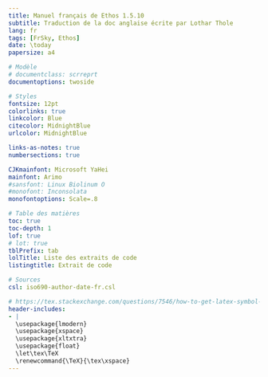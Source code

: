 ```yaml
---
title: Manuel français de Ethos 1.5.10
subtitle: Traduction de la doc anglaise écrite par Lothar Thole
lang: fr
tags: [FrSky, Ethos]
date: \today
papersize: a4

# Modèle
# documentclass: scrreprt
documentoptions: twoside

# Styles
fontsize: 12pt
colorlinks: true
linkcolor: Blue
citecolor: MidnightBlue
urlcolor: MidnightBlue

links-as-notes: true
numbersections: true

CJKmainfont: Microsoft YaHei
mainfont: Arimo
#sansfont: Linux Biolinum O
#monofont: Inconsolata
monofontoptions: Scale=.8

# Table des matières
toc: true
toc-depth: 1
lof: true
# lot: true
tblPrefix: tab
lolTitle: Liste des extraits de code
listingtitle: Extrait de code

# Sources
csl: iso690-author-date-fr.csl

# https://tex.stackexchange.com/questions/7546/how-to-get-latex-symbol-in-document/7549#7549
header-includes:
- |
  \usepackage{lmodern}
  \usepackage{xspace}
  \usepackage{xltxtra}
  \usepackage{float}
  \let\tex\TeX
  \renewcommand{\TeX}{\tex\xspace}
---
```


<!-- \listoflistings -->
